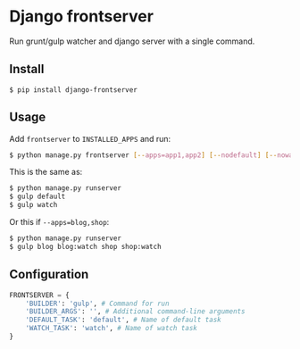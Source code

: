 # Django frontserver

Run grunt/gulp watcher and django server with a single command.

## Install

```
$ pip install django-frontserver
```

## Usage

Add `frontserver` to `INSTALLED_APPS` and run:

```sh
$ python manage.py frontserver [--apps=app1,app2] [--nodefault] [--nowatch] [runserver args]
```

This is the same as:

```sh
$ python manage.py runserver
$ gulp default
$ gulp watch
```

Or this if `--apps=blog,shop`:

```sh
$ python manage.py runserver
$ gulp blog blog:watch shop shop:watch
```

## Configuration

```py
FRONTSERVER = {
    'BUILDER': 'gulp', # Command for run
    'BUILDER_ARGS': '', # Additional command-line arguments
    'DEFAULT_TASK': 'default', # Name of default task
    'WATCH_TASK': 'watch', # Name of watch task
}
```
